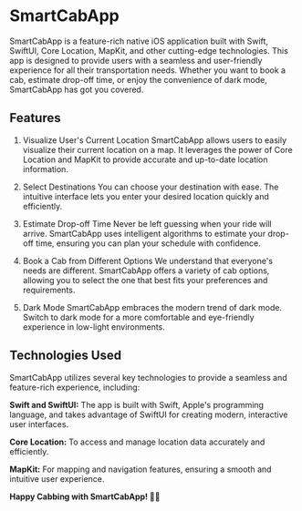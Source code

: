 # SmartCabApp

SmartCabApp is a feature-rich native iOS application built with Swift, SwiftUI, Core Location, MapKit, and other cutting-edge technologies. This app is designed to provide users with a seamless and user-friendly experience for all their transportation needs. Whether you want to book a cab, estimate drop-off time, or enjoy the convenience of dark mode, SmartCabApp has got you covered.

## Features
1. Visualize User's Current Location
SmartCabApp allows users to easily visualize their current location on a map. It leverages the power of Core Location and MapKit to provide accurate and up-to-date location information.

2. Select Destinations
You can choose your destination with ease. The intuitive interface lets you enter your desired location quickly and efficiently.

3. Estimate Drop-off Time
Never be left guessing when your ride will arrive. SmartCabApp uses intelligent algorithms to estimate your drop-off time, ensuring you can plan your schedule with confidence.

4. Book a Cab from Different Options
We understand that everyone's needs are different. SmartCabApp offers a variety of cab options, allowing you to select the one that best fits your preferences and requirements.

5. Dark Mode
SmartCabApp embraces the modern trend of dark mode. Switch to dark mode for a more comfortable and eye-friendly experience in low-light environments.

## Technologies Used

SmartCabApp utilizes several key technologies to provide a seamless and feature-rich experience, including:

**Swift and SwiftUI:** The app is built with Swift, Apple's programming language, and takes advantage of SwiftUI for creating modern, interactive user interfaces.

**Core Location:** To access and manage location data accurately and efficiently.

**MapKit:** For mapping and navigation features, ensuring a smooth and intuitive user experience.

**Happy Cabbing with SmartCabApp! 🚖📱**
